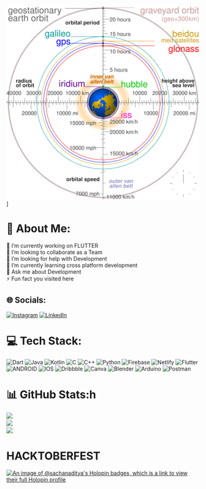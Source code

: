 <img src="https://raw.githubusercontent.com/anmolksachan/anmolksachan.github.io/0845039dbaae0455d978eac296540f9c7f667d16/.../c.svg"></a>]


# 💫 About Me:
🔭 I’m currently working on FLUTTER <br>👯 I’m looking to collaborate as a Team<br>🤝 I’m looking for help with Development <br>🌱 I’m currently learning cross platform development<br>💬 Ask me about Development<br>⚡ Fun fact you visited here


## 🌐 Socials:
[![Instagram](https://img.shields.io/badge/Instagram-%23E4405F.svg?logo=Instagram&logoColor=white)](https://instagram.com/sachan.adityaa) [![LinkedIn](https://img.shields.io/badge/LinkedIn-%230077B5.svg?logo=linkedin&logoColor=white)](https://linkedin.com/in/https://www.linkedin.com/in/aditya-sachan-91679a241/) 

# 💻 Tech Stack:
![Dart](https://img.shields.io/badge/dart-%230175C2.svg?style=for-the-badge&logo=dart&logoColor=white) ![Java](https://img.shields.io/badge/java-%23ED8B00.svg?style=for-the-badge&logo=java&logoColor=white) ![Kotlin](https://img.shields.io/badge/kotlin-%230095D5.svg?style=for-the-badge&logo=kotlin&logoColor=white) ![C](https://img.shields.io/badge/c-%2300599C.svg?style=for-the-badge&logo=c&logoColor=white) ![C++](https://img.shields.io/badge/c++-%2300599C.svg?style=for-the-badge&logo=c%2B%2B&logoColor=white) ![Python](https://img.shields.io/badge/python-3670A0?style=for-the-badge&logo=python&logoColor=ffdd54) ![Firebase](https://img.shields.io/badge/firebase-%23039BE5.svg?style=for-the-badge&logo=firebase) ![Netlify](https://img.shields.io/badge/netlify-%23000000.svg?style=for-the-badge&logo=netlify&logoColor=#00C7B7) ![Flutter](https://img.shields.io/badge/Flutter-%2302569B.svg?style=for-the-badge&logo=Flutter&logoColor=white) ![ANDROID](https://img.shields.io/badge/android-%2320232a.svg?style=for-the-badge&logo=android&logoColor=%a4c639) ![IOS](https://img.shields.io/badge/IOS-%2320232a.svg?style=for-the-badge&logo=apple&logoColor=white) ![Dribbble](https://img.shields.io/badge/Dribbble-EA4C89?style=for-the-badge&logo=dribbble&logoColor=white) ![Canva](https://img.shields.io/badge/Canva-%2300C4CC.svg?style=for-the-badge&logo=Canva&logoColor=white) ![Blender](https://img.shields.io/badge/blender-%23F5792A.svg?style=for-the-badge&logo=blender&logoColor=white) ![Arduino](https://img.shields.io/badge/-Arduino-00979D?style=for-the-badge&logo=Arduino&logoColor=white)
![Postman](https://img.shields.io/badge/Postman-FF6C37?style=for-the-badge&logo=postman&logoColor=white)
# 📊 GitHub Stats:h
![](https://github-readme-P1.vercel.app/api?username=Sachan-aditya&theme=dark&hide_border=false&include_all_commits=false&count_private=false)<br/>
![](https://github-readme-streak-stats.herokuapp.com/?user=Sachan-aditya&theme=dark&hide_border=false)<br/>
![](https://github-readme-P1.vercel.app/api/top-langs/?username=Sachan-aditya&theme=dark&hide_border=false&include_all_commits=false&count_private=false&layout=compact)

# HACKTOBERFEST
[![An image of @sachanaditya's Holopin badges, which is a link to view their full Holopin profile](https://holopin.me/sachanaditya)](https://holopin.io/@sachanaditya)

